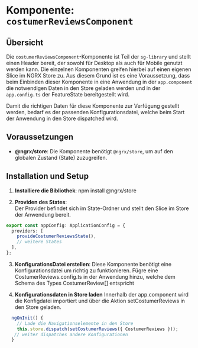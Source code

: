 # Komponente: `costumerReviewsComponent`

## Übersicht

Die `costumerReviewsComponent`-Komponente ist Teil der `sg-library` und stellt einen Header bereit, der sowohl für Desktop als auch für Mobile genutzt werden kann. Die einzelnen Komponenten greifen hierbei auf einen eigenen Slice im NGRX Store zu. Aus diesem Grund ist es eine Voraussetzung, dass beim Einbinden dieser Komponente in eine Anwendung in der `app.component` die notwendigen Daten in den Store geladen werden und in der `app.config.ts` der FeatureState bereitgestellt wird.

Damit die richtigen Daten für diese Komponente zur Verfügung gestellt werden, bedarf es der passenden Konfigurationsdatei, welche beim Start der Anwendung in den Store dispatched wird.

## Voraussetzungen

- **@ngrx/store**: Die Komponente benötigt `@ngrx/store`, um auf den globalen Zustand (State) zuzugreifen.

## Installation und Setup

1. **Installiere die Bibliothek**:
   npm install @ngrx/store

2. **Providen des States**:  
   Der Provider befindet sich im State-Ordner und stellt den Slice im Store der Anwendung bereit.

```typescript
export const appConfig: ApplicationConfig = {
  providers: [
    provideCostumerReviewsState(),
    // weitere States
  ],
};
```

3. **KonfigurationsDatei erstellen**:
   Diese Komponente benötigt eine Konfigurationsdatei um richtig zu funktionieren. Fügre eine CostumerReviews.config.ts in der Anwendung hinzu, welche dem Schema des Types CostumerReview[] entspricht

4. **Konfigurationsdaten in Store laden**
   Innerhalb der app.component wird die Konfigdatei importiert und über die Aktion setCostumerReviews in den Store geladen.

```typescript
  ngOnInit() {
    // Lade die Navigationselemente in den Store
    this.store.dispatch(setCostumerReviews({ CostumerReviews }));
   // weiter dispatches andere Konfigurationen
  }

```
